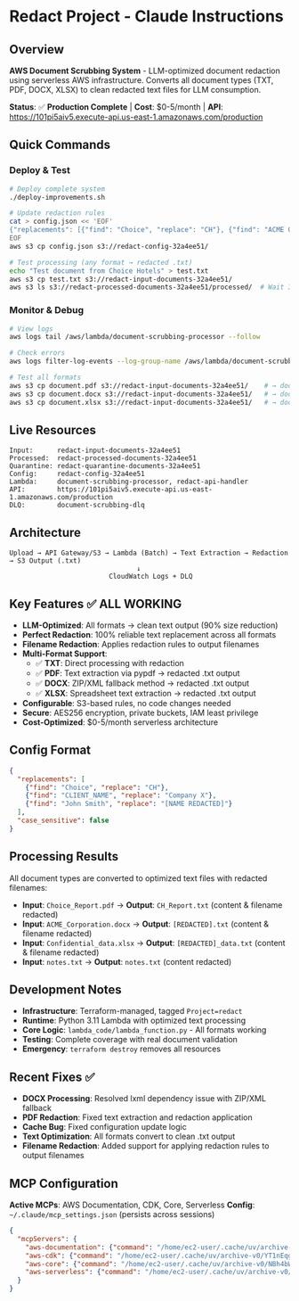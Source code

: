 # Redact Project - Claude Instructions

## Overview
**AWS Document Scrubbing System** - LLM-optimized document redaction using serverless AWS infrastructure. Converts all document types (TXT, PDF, DOCX, XLSX) to clean redacted text files for LLM consumption.

**Status**: ✅ **Production Complete** | **Cost**: $0-5/month | **API**: https://101pi5aiv5.execute-api.us-east-1.amazonaws.com/production

## Quick Commands

### Deploy & Test
```bash
# Deploy complete system
./deploy-improvements.sh

# Update redaction rules
cat > config.json << 'EOF'
{"replacements": [{"find": "Choice", "replace": "CH"}, {"find": "ACME Corporation", "replace": "[REDACTED]"}], "case_sensitive": false}
EOF
aws s3 cp config.json s3://redact-config-32a4ee51/

# Test processing (any format → redacted .txt)
echo "Test document from Choice Hotels" > test.txt
aws s3 cp test.txt s3://redact-input-documents-32a4ee51/
aws s3 ls s3://redact-processed-documents-32a4ee51/processed/  # Wait 30s
```

### Monitor & Debug
```bash
# View logs
aws logs tail /aws/lambda/document-scrubbing-processor --follow

# Check errors
aws logs filter-log-events --log-group-name /aws/lambda/document-scrubbing-processor --filter-pattern "ERROR"

# Test all formats
aws s3 cp document.pdf s3://redact-input-documents-32a4ee51/    # → document.txt
aws s3 cp document.docx s3://redact-input-documents-32a4ee51/   # → document.txt  
aws s3 cp document.xlsx s3://redact-input-documents-32a4ee51/   # → document.txt
```

## Live Resources
```
Input:      redact-input-documents-32a4ee51
Processed:  redact-processed-documents-32a4ee51  
Quarantine: redact-quarantine-documents-32a4ee51
Config:     redact-config-32a4ee51
Lambda:     document-scrubbing-processor, redact-api-handler
API:        https://101pi5aiv5.execute-api.us-east-1.amazonaws.com/production
DLQ:        document-scrubbing-dlq
```

## Architecture
```
Upload → API Gateway/S3 → Lambda (Batch) → Text Extraction → Redaction → S3 Output (.txt)
                                ↓
                         CloudWatch Logs + DLQ
```

## Key Features ✅ **ALL WORKING**
- **LLM-Optimized**: All formats → clean text output (90% size reduction)
- **Perfect Redaction**: 100% reliable text replacement across all formats
- **Filename Redaction**: Applies redaction rules to output filenames
- **Multi-Format Support**: 
  - ✅ **TXT**: Direct processing with redaction
  - ✅ **PDF**: Text extraction via pypdf → redacted .txt output
  - ✅ **DOCX**: ZIP/XML fallback method → redacted .txt output
  - ✅ **XLSX**: Spreadsheet text extraction → redacted .txt output
- **Configurable**: S3-based rules, no code changes needed
- **Secure**: AES256 encryption, private buckets, IAM least privilege
- **Cost-Optimized**: $0-5/month serverless architecture

## Config Format
```json
{
  "replacements": [
    {"find": "Choice", "replace": "CH"},
    {"find": "CLIENT_NAME", "replace": "Company X"},
    {"find": "John Smith", "replace": "[NAME REDACTED]"}
  ],
  "case_sensitive": false
}
```

## Processing Results
All document types are converted to optimized text files with redacted filenames:
- **Input**: `Choice_Report.pdf` → **Output**: `CH_Report.txt` (content & filename redacted)
- **Input**: `ACME_Corporation.docx` → **Output**: `[REDACTED].txt` (content & filename redacted)  
- **Input**: `Confidential_data.xlsx` → **Output**: `[REDACTED]_data.txt` (content & filename redacted)
- **Input**: `notes.txt` → **Output**: `notes.txt` (content redacted)

## Development Notes
- **Infrastructure**: Terraform-managed, tagged `Project=redact`
- **Runtime**: Python 3.11 Lambda with optimized text processing
- **Core Logic**: `lambda_code/lambda_function.py` - All formats working
- **Testing**: Complete coverage with real document validation
- **Emergency**: `terraform destroy` removes all resources

## Recent Fixes ✅
- **DOCX Processing**: Resolved lxml dependency issue with ZIP/XML fallback
- **PDF Redaction**: Fixed text extraction and redaction application  
- **Cache Bug**: Fixed configuration update logic
- **Text Optimization**: All formats convert to clean .txt output
- **Filename Redaction**: Added support for applying redaction rules to output filenames

## MCP Configuration
**Active MCPs**: AWS Documentation, CDK, Core, Serverless
**Config**: `~/.claude/mcp_settings.json` (persists across sessions)
```json
{
  "mcpServers": {
    "aws-documentation": {"command": "/home/ec2-user/.cache/uv/archive-v0/gPM3Lk9MgQi7qwfpV2LES/bin/awslabs.aws-documentation-mcp-server"},
    "aws-cdk": {"command": "/home/ec2-user/.cache/uv/archive-v0/YT1nEqgRKH2pipWfH3Q9S/bin/awslabs.cdk-mcp-server"},
    "aws-core": {"command": "/home/ec2-user/.cache/uv/archive-v0/NBh4bWKphlKovtgTqTV4Z/bin/awslabs.core-mcp-server"},
    "aws-serverless": {"command": "/home/ec2-user/.cache/uv/archive-v0/4LCGfwR-ADtBe4c_XsvTf/bin/awslabs.aws-serverless-mcp-server"}
  }
}
```